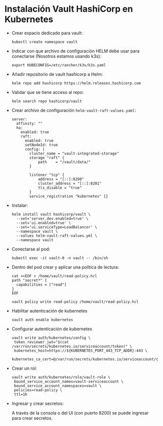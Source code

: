 # Instalación Vault HashiCorp en Kubernetes

- Crear espacio dedicado para vault:

  ```shell
  kubectl create namespace vault
  ```

- Indicar con que archivo de configuración HELM debe usar para conectarse (Nosotros estamos usando k3s):

  ```shell
  export KUBECONFIG=/etc/rancher/k3s/k3s.yaml
  ```

- Añadir repositorio de vault hashicorp a Helm:

  ```shell
  helm repo add hashicorp https://helm.releases.hashicorp.com
  ```

- Validar que se tiene acceso al repo:

  ```shell
  helm search repo hashicorp/vault
  ```

- Crear archivo de configuración `helm-vault-raft-values.yaml`:

  ```shell
  server:
    affinity: ""
    ha:
      enabled: true
      raft:
        enabled: true
        setNodeId: true
        config: |
          cluster_name = "vault-integrated-storage"
          storage "raft" {
              path    = "/vault/data/"
          }

          listener "tcp" {
              address = "[::]:8200"
              cluster_address = "[::]:8201"
              tls_disable = "true"
          }
          service_registration "kubernetes" {}
  ```

- Instalar:

  ```shell
  helm install vault hashicorp/vault \
    --set='server.dev.enabled=true' \
    --set='ui.enabled=true' \
    --set='ui.serviceType=LoadBalancer' \
    --namespace vault \
    --values helm-vault-raft-values.yml \
    --namespace vault
  ```

- Conectarse al pod:

  ```shell
  kubectl exec -it vault-0 -n vault -- /bin/sh
  ```

- Dentro del pod crear y aplicar una política de lectura:

  ```shell
  cat <<EOF > /home/vault/read-policy.hcl
  path "secret*" {
    capabilities = ["read"]
  }
  EOF
  ```

  ```shell
  vault policy write read-policy /home/vault/read-policy.hcl
  ```

- Habilitar autenticación de kubernetes

  ```shell
  vault auth enable kubernetes
  ```

- Configurar autenticación de kubernetes

  ```shell
  vault write auth/kubernetes/config \
   token_reviewer_jwt="$(cat /var/run/secrets/kubernetes.io/serviceaccount/token)" \
   kubernetes_host=https://${KUBERNETES_PORT_443_TCP_ADDR}:443 \
   kubernetes_ca_cert=@/var/run/secrets/kubernetes.io/serviceaccount/ca.crt
  ```

- Crear un rol:

  ```shell
  vault write auth/kubernetes/role/vault-role \
   bound_service_account_names=vault-serviceaccount \
   bound_service_account_namespaces=vault \
   policies=read-policy \
   ttl=1h
  ```

- Ingresar y crear secretos:

  A través de la consola o del UI (con puerto 8200) se puede ingresar para crear secretos.
